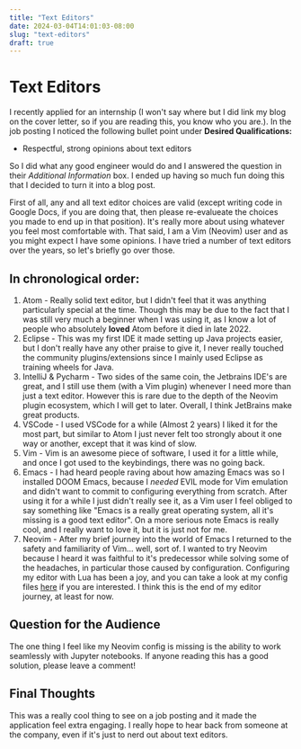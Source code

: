 ```yaml
---
title: "Text Editors"
date: 2024-03-04T14:01:03-08:00
slug: "text-editors"
draft: true
---
```


# Text Editors

I recently applied for an internship (I won't say where but I did link my blog on the cover letter, so if you are reading this, you know who you are.).
In the job posting I noticed the following bullet point under __Desired Qualifications:__

- Respectful, strong opinions about text editors

So I did what any good engineer would do and I answered the question in their _Additional Information_ box.
I ended up having so much fun doing this that I decided to turn it into a blog post.

First of all, any and all text editor choices are valid (except writing code in Google Docs, if you are doing that, then please re-evalueate the choices you made to end up in that position). It's really more about using whatever you feel most comfortable with. That said, I am a Vim (Neovim) user and as you might expect I have some opinions. I have tried a number of text editors over the years, so let's briefly go over those.

## In chronological order:

1. Atom - Really solid text editor, but I didn't feel that it was anything particularly special at the time. Though this may be due to the fact that I was still very much a beginner when I was using it, as I know a lot of people who absolutely __loved__ Atom before it died in late 2022.
2. Eclipse - This was my first IDE it made setting up Java projects easier, but I don't really have any other praise to give it, I never really touched the community plugins/extensions since I mainly used Eclipse as training wheels for Java.
3. IntelliJ & Pycharm - Two sides of the same coin, the Jetbrains IDE's are great, and I still use them (with a Vim plugin) whenever I need more than just a text editor. However this is rare due to the depth of the Neovim plugin ecosystem, which I will get to later. Overall, I think JetBrains make great products.
4. VSCode - I used VSCode for a while (Almost 2 years) I liked it for the most part, but similar to Atom I just never felt too strongly about it one way or another, except that it was kind of slow.
5. Vim - Vim is an awesome piece of software, I used it for a little while, and once I got used to the keybindings, there was no going back.
6. Emacs - I had heard people raving about how amazing Emacs was so I installed DOOM Emacs, because I _needed_ EVIL mode for Vim emulation and didn't want to commit to configuring everything from scratch. After using it for a while I just didn't really see it, as a Vim user I feel obliged to say something like "Emacs is a really great operating system, all it's missing is a good text editor". On a more serious note Emacs is really cool, and I really want to love it, but it is just not for me.
7. Neovim - After my brief journey into the world of Emacs I returned to the safety and familiarity of Vim... well, sort of. I wanted to try Neovim because I heard it was faithful to it's predecessor while solving some of the headaches, in particular those caused by configuration. Configuring my editor with Lua has been a joy, and you can take a look at my config files [here](https://github.com/korbexmachina/nvim) if you are interested. I think this is the end of my editor journey, at least for now.

## Question for the Audience

The one thing I feel like my Neovim config is missing is the ability to work seamlessly with Jupyter notebooks.
If anyone reading this has a good solution, please leave a comment!

## Final Thoughts

This was a really cool thing to see on a job posting and it made the application feel extra engaging.
I really hope to hear back from someone at the company, even if it's just to nerd out about text editors.
